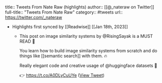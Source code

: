title:: Tweets From Nate Raw (highlights)
author:: [[@_nateraw on Twitter]]
full-title:: "Tweets From Nate Raw"
category:: #tweets
url:: https://twitter.com/_nateraw

- Highlights first synced by [[Readwise]] [[Jan 18th, 2023]]
	- This post on image similarity systems by @RisingSayak is a MUST READ 👏
	  
	  You learn how to build image similarity systems from scratch and do things like [[semantic search]] with them. 🔥
	  
	  Really elegant code and creative usage of @huggingface datasets 👀
	  
	  👉 https://t.co/A0DLyCuUYe ([View Tweet](https://twitter.com/_nateraw/status/1615040006719930377))